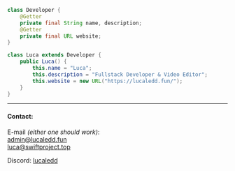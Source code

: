 ```java
class Developer {
    @Getter
    private final String name, description;
    @Getter
    private final URL website;
}

class Luca extends Developer {
    public Luca() {
        this.name = "Luca";
        this.description = "Fullstack Developer & Video Editor";
        this.website = new URL("https://lucaledd.fun/");
    }
}
```
-----
#### Contact:
E-mail *(either one should work)*: </br>
[admin@lucaledd.fun](mailto:admin@lucaledd.fun) </br>
[luca@swiftproject.top](mailto:luca@swiftproject.top)

Discord: [lucaledd](https://discord.com/users/528186118274023424)
